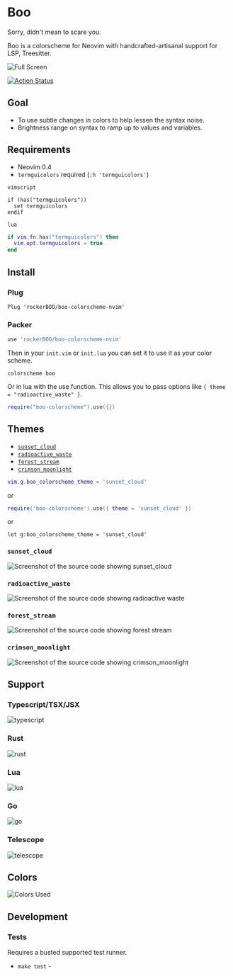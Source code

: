 # Boo

Sorry, didn't mean to scare you.

Boo is a colorscheme for Neovim with handcrafted-artisanal support for LSP, Treesitter.

![Full Screen](https://user-images.githubusercontent.com/15027/178179115-3e238800-8c53-4160-962f-90b9d1ad3747.png)

[![Action Status](https://github.com/rockerBOO/boo-colorscheme-nvim/workflows/Tests/badge.svg)](https://github.com/rockerBOO/boo-colorscheme-nvim/actions)

## Goal

- To use subtle changes in colors to help lessen the syntax noise.
- Brightness range on syntax to ramp up to values and variables.

## Requirements

- Neovim 0.4
- `termguicolors` required (`:h 'termguicolors'`)

`vimscript`
```vimscript
if (has("termguicolors"))
  set termguicolors
endif
```

`lua`
```lua
if vim.fn.has("termguicolors") then
  vim.opt.termguicolors = true
end
```

## Install

### Plug

```vimscript
Plug 'rockerBOO/boo-colorscheme-nvim'
```

### Packer

```lua
use 'rockerBOO/boo-colorscheme-nvim'
```

Then in your `init.vim` or `init.lua` you can set it to use it as your color scheme.

```vimscript
colorscheme boo
```

Or in lua with the use function. This allows you to pass options like `{ theme = "radioactive_waste" }`.

```lua
require("boo-colorscheme").use({})
```

## Themes

- [`sunset_cloud`](#sunset_cloud)
- [`radioactive_waste`](#radioactive_waste)
- [`forest_stream`](#forest_stream)
- [`crimson_moonlight`](#crimson_moonlight)

```lua
vim.g.boo_colorscheme_theme = 'sunset_cloud'
```

or

```lua
require('boo-colorscheme').use({ theme = 'sunset_cloud' })
```

or

```vimscript
let g:boo_colorscheme_theme = 'sunset_cloud'
```

### `sunset_cloud`

![Screenshot of the source code showing sunset_cloud](https://user-images.githubusercontent.com/15027/162499722-a703531e-e9ac-461e-befb-dc9040234869.png)

### `radioactive_waste`

![Screenshot of the source code showing radioactive waste](https://user-images.githubusercontent.com/15027/178177587-620c2623-c31a-469a-944f-e2c5bbc1bea6.png)

### `forest_stream`

![Screenshot of the source code showing forest stream](https://user-images.githubusercontent.com/15027/178177588-cfe53f8c-08a3-49af-b44a-6667574b1fda.png)

### `crimson_moonlight`

![Screenshot of the source code showing crimson_moonlight](https://user-images.githubusercontent.com/15027/178177589-bcfe7280-9c43-4d41-abf4-f40e56be9803.png)

## Support

### Typescript/TSX/JSX

![typescript](https://user-images.githubusercontent.com/15027/178179116-15203812-037b-458c-b27e-3ce3f1663a51.png)

### Rust

![rust](https://user-images.githubusercontent.com/15027/178296453-9b0cc27b-417f-46e4-8bc1-a4d47d49788e.png)

### Lua

![lua](https://user-images.githubusercontent.com/15027/98894334-9505f780-2472-11eb-9b73-b76b2b1f68b9.png)

### Go

![go](https://user-images.githubusercontent.com/15027/101699325-ef31b280-3a48-11eb-94e8-a89152204358.png)

### Telescope

![telescope](https://user-images.githubusercontent.com/15027/130393678-526e0fd2-d50f-4db7-8d76-337475e4e125.png)

## Colors

![Colors Used](https://user-images.githubusercontent.com/15027/112667058-321a6900-8e33-11eb-9c06-7c15ab5b7b18.png)

## Development

### Tests

Requires a busted supported test runner.

- `make test` -
